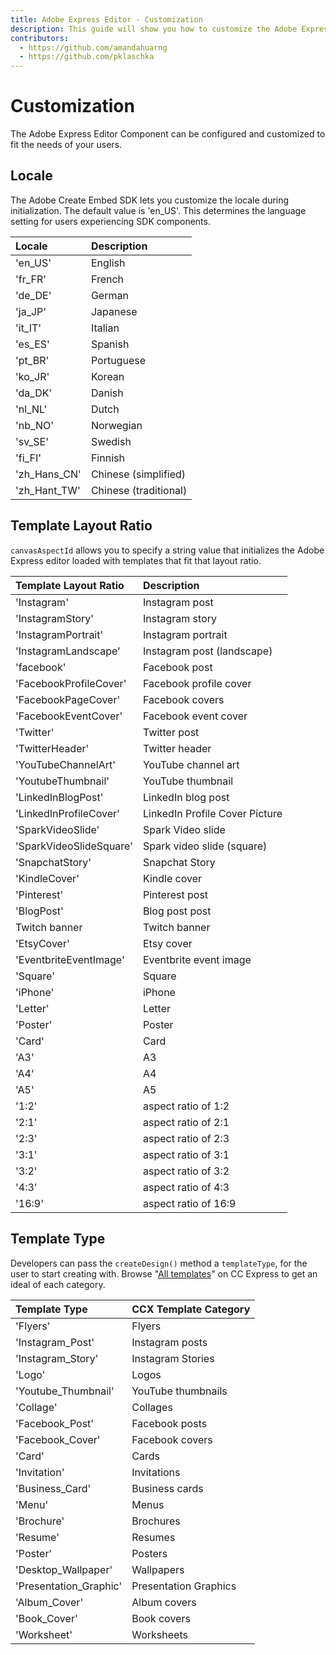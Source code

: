 ```yaml
---
title: Adobe Express Editor - Customization
description: This guide will show you how to customize the Adobe Express editor component. 
contributors:
  - https://github.com/amandahuarng
  - https://github.com/pklaschka
---
```


# Customization 

The Adobe Express Editor Component can be configured and customized to fit the needs of your users. 

## Locale
The Adobe Create Embed SDK lets you customize the locale during initialization. The default value is 'en_US'. This determines the language setting for users experiencing SDK components.

| Locale | Description
| :-- | :--
| 'en_US' | English 
| 'fr_FR' | French
| 'de_DE' | German  
| 'ja_JP' | Japanese
| 'it_IT'| Italian 
| 'es_ES'| Spanish 
| 'pt_BR'| Portuguese 
| 'ko_JR'| Korean  
| 'da_DK'| Danish 
| 'nl_NL'| Dutch  
| 'nb_NO'| Norwegian 
| 'sv_SE'| Swedish 
| 'fi_FI'| Finnish
| 'zh_Hans_CN' | Chinese (simplified)
| 'zh_Hant_TW'| Chinese (traditional)

## Template Layout Ratio
`canvasAspectId` allows you to specify a string value that initializes the Adobe Express editor loaded with templates that fit that layout ratio. 

| Template Layout Ratio | Description
| :-- | :--
| 'Instagram' | Instagram post
| 'InstagramStory' | Instagram story
| 'InstagramPortrait' | Instagram portrait
| 'InstagramLandscape' | Instagram post (landscape) 
| 'facebook' | Facebook post
| 'FacebookProfileCover' | Facebook profile cover
| 'FacebookPageCover' | Facebook covers
| 'FacebookEventCover' | Facebook event cover
| 'Twitter' | Twitter post
| 'TwitterHeader' | Twitter header
| 'YouTubeChannelArt' | YouTube channel art 
| 'YoutubeThumbnail' | YouTube thumbnail
| 'LinkedInBlogPost' | LinkedIn blog post
| 'LinkedInProfileCover' | LinkedIn Profile Cover Picture
| 'SparkVideoSlide' | Spark Video slide
| 'SparkVideoSlideSquare' | Spark video slide (square)
| 'SnapchatStory' | Snapchat Story
| 'KindleCover' | Kindle cover
| 'Pinterest' | Pinterest post
| 'BlogPost' | Blog post post
| Twitch banner | Twitch banner
|'EtsyCover' | Etsy cover
 'EventbriteEventImage' | Eventbrite event image
| 'Square' | Square
| 'iPhone' | iPhone
| 'Letter' | Letter
|'Poster' | Poster
| 'Card' | Card
| 'A3'  | A3
| 'A4'  | A4
| 'A5'  | A5
|'1:2' | aspect ratio of 1:2
| '2:1' | aspect ratio of 2:1
| '2:3' | aspect ratio of 2:3
| '3:1' | aspect ratio of 3:1
| '3:2' | aspect ratio of 3:2
| '4:3' | aspect ratio of 4:3
| '16:9' | aspect ratio of 16:9


## Template Type
Developers can pass the `createDesign()` method a `templateType`, for the user to start creating with. Browse "[All templates](https://express.adobe.com/sp/search?homeBackType=home)" on CC Express to get an ideal of each category.

| Template Type | CCX Template Category 
| :-- | :--
| 'Flyers' | Flyers
| 'Instagram_Post' | Instagram posts
| 'Instagram_Story' | Instagram Stories
| 'Logo' | Logos
| 'Youtube_Thumbnail' | YouTube thumbnails
| 'Collage' | Collages
|'Facebook_Post' | Facebook posts
| 'Facebook_Cover' | Facebook covers
| 'Card' | Cards
| 'Invitation' | Invitations
| 'Business_Card' | Business cards
| 'Menu' | Menus
| 'Brochure' | Brochures
| 'Resume' | Resumes
| 'Poster' | Posters
| 'Desktop_Wallpaper' | Wallpapers
|'Presentation_Graphic' | Presentation Graphics
|'Album_Cover' | Album covers
| 'Book_Cover' | Book covers
| 'Worksheet' | Worksheets

